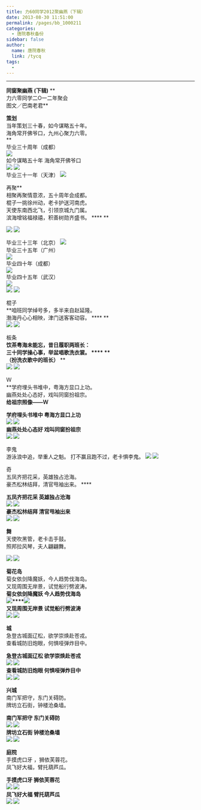 ```yaml
---
title: 力60同学2012聚幽燕（下辑）
date: 2013-08-30 11:51:00
permalink: /pages/bb_1000211
categories: 
  - 唐院春秋备份
sidebar: false
author: 
  name: 唐院春秋
  link: /tycq
tags: 
  - 
---
```


* * *

  
  
**同窗聚幽燕** **(下辑)** **  
力六零同学二Ο一二年聚会  
图文／巴南老君**  
  
 **策划**  
当年策划三十春，如今谋略五十年。  
海角常开佛爷口，九州心聚力六零。  
 **  
毕业三十周年（成都）  
![](/pic/img2.ph.126.net_QY44iSCbO52Kp-OnuF9eTg==_1711367858500954232.jpg)  
如今谋略五十年 海角常开佛爷口  
![](/pic/img2.ph.126.net_cWSwMnJn9cnQ9zjqHMuvlg==_3909968901588002777.jpg)
![](/pic/img0.ph.126.net_kIPMKkcutt1KPFNr-ozIyA==_3385299544999340685.jpg)  
毕业三十一年（天津）
![](/pic/img1.ph.126.net_usJ8zGxwEn35yDIbJYxKxw==_4787044929018254176.jpg)  
  
再聚**  
相聚再聚情意浓，五十周年会成都。  
棍子一挑徐州动，老卡护送河南虎。  
天使东南西北飞，引领京城九门属。  
滨海增铭福禄禧，积善树勋齐盛书。 **** **  
  
![](/pic/img2.ph.126.net_WvRBGEtKrwa3ZVoINv_Tiw==_3042744498342332804.jpg)
![](/pic/img1.ph.126.net_T8397sHCApF58Rl2PH7Q8Q==_3387832819789758322.jpg)  
  
毕业三十三年（北京）
![](/pic/img0.ph.126.net_smprl1L2EPAKS22cMH7Ydw==_3910531851541447251.jpg)  
毕业三十五年（广州）  
![](/pic/img0.ph.126.net_6f-NapZSUG7z9nFa5C3x8g==_6599309471841996225.jpg)  
毕业四十年（成都）  
![](/pic/img2.ph.126.net_sksj1qB6pnxmlEE44NWLZg==_3049499897783389298.jpg)  
毕业四十五年（武汉）  
![](/pic/img2.ph.126.net_Ew1j9lx-bvksxYn500IFbg==_2208734142348684083.jpg)  
![](/pic/img1.ph.126.net_Akc62D4S3N3_wc00ly4-Xw==_1400900959189053043.jpg)
![](/pic/img2.ph.126.net_m0RBFasKs6gv20r2QIWkbA==_6597302863122884699.jpg)  
  
棍子  
**咱班同学绰号多，多半来自赵延隆。  
渤海丹心心相映，津门送客客动容。 **** **  
![](/pic/img2.ph.126.net_XWMGoDHQPGvWwGmQ1YZx8w==_3395151169184234930.jpg)
![](/pic/img1.ph.126.net_oXM6MC62kAKyjUy1W1wlSg==_3012063725880895063.jpg)  
  
板条  
**饮茶粤海未能忘，昔日履职两班长：  
三十同学操心事，举盆唱歌洗衣裳。 **** **  
（扮洗衣歌中的班长）** **  
![](/pic/img1.ph.126.net_f95ebis6rSptidqhN8FkWg==_148618787803375417.jpg)
![](/pic/img1.ph.126.net_rhisA0dq4cxfuzaMnlgrgg==_6599310571353623998.jpg)  
  
Ｗ  
**学府埋头书堆中，粤海方显口上功。  
幽燕处处心态好，戏叫同窗扮祖宗。  
 **给祖宗照像——Ｗ**  
  
 **学府埋头书堆中 粤海方显口上功**  
**![](/pic/img0.ph.126.net_yJyGKt_LKlqN23OKR95dfw==_2049700780507162143.jpg)
![](/pic/img0.ph.126.net_OyiTrzjE1SMSOLv-xoT8-g==_6598214358262599153.jpg)**  
**幽燕处处心态好 戏叫同窗扮祖宗**  
 **![](/pic/img2.ph.126.net_kwjZb8bEPfBmnRk8I1zFPA==_3395432644160944541.jpg)
![](/pic/img1.ph.126.net_KoZ9gQ9r2ZdZ91GR6iO5zg==_3219510783716598082.jpg)**  
  
李鬼  
游泳浪中追，举重人之魁。 打不赢且跑不过，老卡惧李鬼。
**![](/pic/img2.ph.126.net_2xNhyEhs2tk27Haxjt3NiA==_1420322732582088887.jpg)
![](/pic/img2.ph.126.net_9a60EJC66fpag91iI8STdA==_1916844591499732772.jpg)**  
  
奇  
五凤齐把花采，英雄独占沧海。  
豪杰松林结拜，清官甩袖出来。 ****  
  
 **五凤齐把花采 英雄独占沧海**  
 **![](/pic/img1.ph.126.net_gk_KvKLmLFlqF0hJkGq8fQ==_2116973299940961190.jpg)
![](/pic/img1.ph.126.net_v6MoXOjztediXQla0__n3Q==_1667739237110802208.jpg)**  
**豪杰松林结拜 清官甩袖出来**  
 **![](/pic/img0.ph.126.net_AyySutJ6rUsojvi8_QAtGQ==_57983845302561864.jpg)
![](/pic/img0.ph.126.net_GSWRkI8xMbTb3O_EFOEvNg==_6598131894890511813.jpg)**  
  
**舞**  
天使吹黑管，老卡击手鼓。  
照邦拉风琴，夫人翩翩舞。  
  
 **![](/pic/img2.ph.126.net_OCHR1Gvdz_PZ0iXk88UPMg==_3907998576751026305.jpg)
![](/pic/img0.ph.126.net_ieNaoYMe8bDoftd4llJfMg==_3394025269277370204.jpg)**  
  
**菊花岛**  
菊女依剑降魔妖，今人趋势伐海岛。  
又现周围无岸景，试觉船行劈波涛。  
 **菊女依剑降魔妖 今人趋势伐海岛**  
**![](/pic/img0.ph.126.net_sZl296-lkPOHN3lWUdBEbQ==_3049218422806678530.jpg)****![](/pic/img0.ph.126.net_OC5trJ6YNHI0A6N6FdlguQ==_3390647569556842344.jpg)**  
**又现周围无岸景 试觉船行劈波涛**  
 **![](/pic/img1.ph.126.net_zd8aqpo7N35hp0ZctUPakQ==_6599280884539670884.jpg)
![](/pic/img1.ph.126.net_k8WD-Bgrl57jPlZqcW6Dxg==_6598117601239350814.jpg)**  
  
**城**  
急登古城面辽松，欲学崇焕赴苍戎。  
查看城防旧炮眼，何惧哑弹炸目中。  
  
 **急登古城面辽松 欲学崇焕赴苍戎**  
 **![](/pic/img1.ph.126.net_csfWO1yBBm-7PUsc9B4d8A==_2196349243373436424.jpg)
![](/pic/img1.ph.126.net_yUjOTHKFQ47k9n3nTk4sng==_3895895152752491422.jpg)**  
**查看城防旧炮眼 何惧哑弹炸目中**  
 **![](/pic/img2.ph.126.net_NIC6MKHuOnMJOJM9w93QWQ==_3394025269277370233.jpg)
![](/pic/img0.ph.126.net_m4xCA2Lh60uIYdqGKnQJ2g==_146648462966400846.jpg)**  
  
**兴城**  
南门军把守，东门关碍防。  
牌坊立石街，钟楼沧桑墙。  
  
 **南门军把守 东门关碍防**  
 **![](/pic/img0.ph.126.net_ESxfkUQAyR0nkkvO2mlAJw==_1635088139812327809.jpg)
![](/pic/img1.ph.126.net_joLCy6BGqrQbdOsh5B48Xw==_2189875318909148761.jpg)**  
**牌坊立石街 钟楼沧桑墙**  
 **![](/pic/img0.ph.126.net_qHLCIL0JzMUIEXfvlclVcQ==_2168201745702325518.jpg)
![](/pic/img1.ph.126.net_pflDLFF6HoiJxT_Rx9jwUA==_6598118700750978565.jpg)**  
  
**庭院**  
手摸虎口牙 ，狮依芙蓉花。  
凤飞好大福，臂托葫芦瓜。  
  
 **手摸虎口牙 狮依芙蓉花**  
 **![](/pic/img2.ph.126.net_ucsPhFArBhXiITbAso1OFg==_6598171477309116896.jpg)
![](/pic/img1.ph.126.net_x8ymxTNADRnLU0f6EaXoOg==_2213800691929475074.jpg)**  
**凤飞好大福 臂托葫芦瓜**  
 **![](/pic/img2.ph.126.net_hFLqeTSYmXgqML76kAYWfg==_1407937833606866768.jpg)
![](/pic/img1.ph.126.net_srVc6m5uxW5CX6gSVibohA==_1270578044972000890.jpg)**